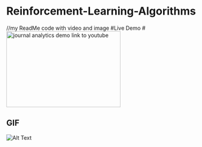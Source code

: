 # Reinforcement-Learning-Algorithms

//my ReadMe code with video and image 
#Live Demo
#<a href="https://www.youtube.com/watch?v=213ChlgzXkk" target="_blank"><img src="public/images/Home.png" alt="journal analytics demo link to youtube" width="300" height="200"/></a>

## GIF


![Alt Text](https://github.com/SaminYeasar/Reinforcement-Learning-Algorithms/tree/master/GAIL/GAIL_deterministic_PolicyNN/BipedalWalker-v2/BipedalWalker-v2.gif)
